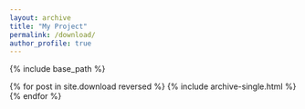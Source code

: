 ```yaml
---
layout: archive
title: "My Project"
permalink: /download/
author_profile: true
---
```


{% include base_path %}

{% for post in site.download reversed %}
  {% include archive-single.html %}
{% endfor %}
